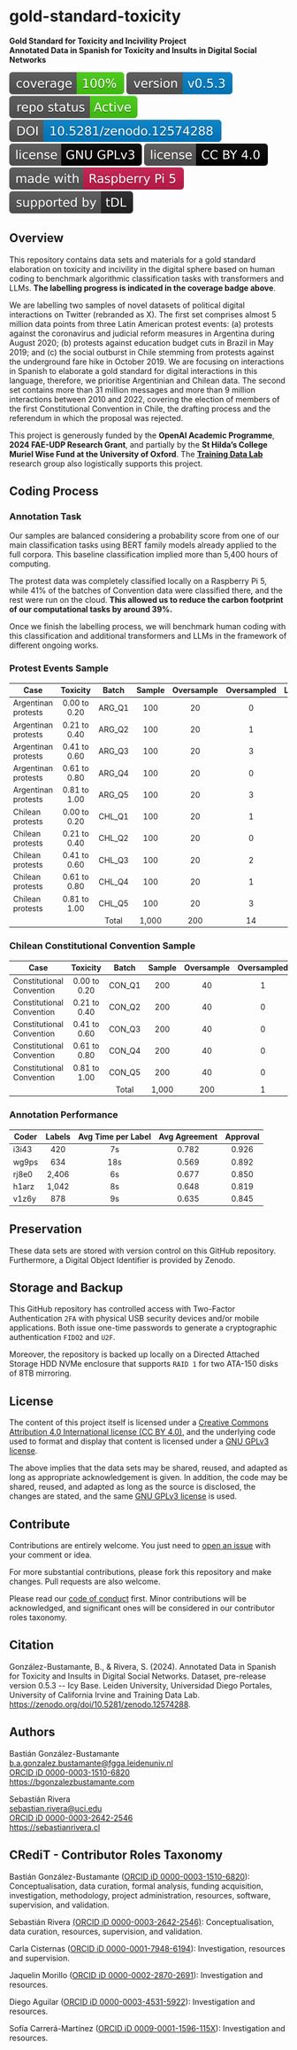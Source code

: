 # gold-standard-toxicity
**Gold Standard for Toxicity and Incivility Project** \
**Annotated Data in Spanish for Toxicity and Insults in Digital Social Networks**

[![Coverage](https://raw.githubusercontent.com/training-datalab/gold-standard-toxicity/main/badges/coverage_100.svg)](https://github.com/training-datalab/gold-standard-toxicity/tree/main/data/raw) [![Version](https://raw.githubusercontent.com/training-datalab/gold-standard-toxicity/main/badges/v_0_5_3.svg)](CHANGELOG.md) [![Project Status: Active – The project has reached a stable, usable state and is being actively developed.](https://raw.githubusercontent.com/training-datalab/gold-standard-toxicity/master/badges/active.svg)](STATUS.md) [![DOI](https://raw.githubusercontent.com/training-datalab/gold-standard-toxicity/main/badges/doi.svg)](https://zenodo.org/doi/10.5281/zenodo.12574288) [![License](https://raw.githubusercontent.com/training-datalab/gold-standard-toxicity/main/badges/gnu.svg)](LICENSE-GPL.md) [![License](https://raw.githubusercontent.com/training-datalab/gold-standard-toxicity/main/badges/cc_by_4_0.svg)](LICENSE-CC.md) [![Raspberry](https://raw.githubusercontent.com/training-datalab/gold-standard-toxicity/main/badges/rpi5.svg)](https://www.raspberrypi.com/) [![tDL](https://raw.githubusercontent.com/training-datalab/gold-standard-toxicity/main/badges/tDL.svg)](https://training-datalab.com/)

## Overview

This repository contains data sets and materials for a gold standard elaboration on toxicity and incivility in the digital sphere based on human coding to benchmark algorithmic classification tasks with transformers and LLMs. **The labelling progress is indicated in the coverage badge above**.

We are labelling two samples of novel datasets of political digital interactions on Twitter (rebranded as X). The first set comprises almost 5 million data points from three Latin American protest events: (a) protests against the coronavirus and judicial reform measures in Argentina during August 2020; (b) protests against education budget cuts in Brazil in May 2019; and (c) the social outburst in Chile stemming from protests against the underground fare hike in October 2019. We are focusing on interactions in Spanish to elaborate a gold standard for digital interactions in this language, therefore, we prioritise Argentinian and Chilean data. The second set contains more than 31 million messages and more than 9 million interactions between 2010 and 2022, covering the election of members of the first Constitutional Convention in Chile, the drafting process and the referendum in which the proposal was rejected.

This project is generously funded by the **OpenAI Academic Programme**, **2024 FAE-UDP Research Grant**, and partially by the **St Hilda’s College Muriel Wise Fund at the University of Oxford**. The [**Training Data Lab**](https://training-datalab.com/) research group also logistically supports this project.

## Coding Process

### Annotation Task

Our samples are balanced considering a probability score from one of our main classification tasks using BERT family models already applied to the full corpora. This baseline classification implied more than 5,400 hours of computing.

The protest data was completely classified locally on a Raspberry Pi 5, while 41% of the batches of Convention data were classified there, and the rest were run on the cloud. **This allowed us to reduce the carbon footprint of our computational tasks by around 39%.**

Once we finish the labelling process, we will benchmark human coding with this classification and additional transformers and LLMs in the framework of different ongoing works.

### Protest Events Sample

| Case                |   Toxicity   | Batch  | Sample | Oversample | Oversampled |      Labelbox      | Priority |
| ------------------- | :----------: | :----: | :----: | :--------: | :---------: | :----------------: | :------: |
| Argentinan protests | 0.00 to 0.20 | ARG_Q1 |  100   |     20     |      0      | :white_check_mark: |    2     |
| Argentinan protests | 0.21 to 0.40 | ARG_Q2 |  100   |     20     |      1      | :white_check_mark: |    3     |
| Argentinan protests | 0.41 to 0.60 | ARG_Q3 |  100   |     20     |      3      | :white_check_mark: |    4     |
| Argentinan protests | 0.61 to 0.80 | ARG_Q4 |  100   |     20     |      0      | :white_check_mark: |    3     |
| Argentinan protests | 0.81 to 1.00 | ARG_Q5 |  100   |     20     |      3      | :white_check_mark: |    2     |
| Chilean protests    | 0.00 to 0.20 | CHL_Q1 |  100   |     20     |      1      | :white_check_mark: |    1     |
| Chilean protests    | 0.21 to 0.40 | CHL_Q2 |  100   |     20     |      0      | :white_check_mark: |    2     |
| Chilean protests    | 0.41 to 0.60 | CHL_Q3 |  100   |     20     |      2      | :white_check_mark: |    3     |
| Chilean protests    | 0.61 to 0.80 | CHL_Q4 |  100   |     20     |      1      | :white_check_mark: |    2     |
| Chilean protests    | 0.81 to 1.00 | CHL_Q5 |  100   |     20     |      3      | :white_check_mark: |    1     |
|                     |              | Total  | 1,000  |    200     |     14      |                    |          |

### Chilean Constitutional Convention Sample

| Case                      |   Toxicity   | Batch  | Sample | Oversample | Oversampled |      Labelbox      | Priority |
| ------------------------- | :----------: | :----: | :----: | :--------: | :---------: | :----------------: | :------: |
| Constitutional Convention | 0.00 to 0.20 | CON_Q1 |  200   |     40     |      1      | :white_check_mark: |    3     |
| Constitutional Convention | 0.21 to 0.40 | CON_Q2 |  200   |     40     |      0      | :white_check_mark: |    4     |
| Constitutional Convention | 0.41 to 0.60 | CON_Q3 |  200   |     40     |      0      | :white_check_mark: |    5     |
| Constitutional Convention | 0.61 to 0.80 | CON_Q4 |  200   |     40     |      0      | :white_check_mark: |    4     |
| Constitutional Convention | 0.81 to 1.00 | CON_Q5 |  200   |     40     |      0      | :white_check_mark: |    3     |
|                           |              | Total  | 1,000  |    200     |      1      |                    |          |

### Annotation Performance

| Coder | Labels | Avg Time per Label | Avg Agreement | Approval |
| ----- | :----: | :----------------: | :-----------: | :------: |
| i3i43 | 420    | 7s                 | 0.782         | 0.926    |
| wg9ps | 634    | 18s                | 0.569         | 0.892    |
| rj8e0 | 2,406  | 6s                 | 0.677         | 0.850    |
| h1arz | 1,042  | 8s                 | 0.648         | 0.819    |
| v1z6y | 878    | 9s                 | 0.635         | 0.845    |

## Preservation

These data sets are stored with version control on this GitHub repository. Furthermore, a Digital Object Identifier is provided by Zenodo.

## Storage and Backup

This GitHub repository has controlled access with Two-Factor Authentication `2FA` with physical USB security devices and/or mobile applications. Both issue one-time passwords to generate a cryptographic authentication `FIDO2` and `U2F`.

Moreover, the repository is backed up locally on a Directed Attached Storage HDD NVMe enclosure that supports `RAID 1` for two ATA-150 disks of 8TB mirroring.

## License

The content of this project itself is licensed under a [Creative Commons Attribution 4.0 International license (CC BY 4.0)](LICENSE-CC.md), and the underlying code used to format and display that content is licensed under a [GNU GPLv3 license](LICENSE-GPL.md).

The above implies that the data sets may be shared, reused, and adapted as long as appropriate acknowledgement is given. In addition, the code may be shared, reused, and adapted as long as the source is disclosed, the changes are stated, and the same [GNU GPLv3 license](LICENSE-GPL.md) is used.

## Contribute

Contributions are entirely welcome. You just need to [open an issue](https://github.com/training-datalab/gold-standard-toxicity/issues/new) with your comment or idea.

For more substantial contributions, please fork this repository and make changes. Pull requests are also welcome.

Please read our [code of conduct](CODE_OF_CONDUCT.md) first. Minor contributions will be acknowledged, and significant ones will be considered in our contributor roles taxonomy.

## Citation

González-Bustamante, B., & Rivera, S. (2024). Annotated Data in Spanish for Toxicity and Insults in Digital Social Networks. Dataset, pre-release version 0.5.3 -- Icy Base. Leiden University, Universidad Diego Portales, University of California Irvine and Training Data Lab. https://zenodo.org/doi/10.5281/zenodo.12574288.

## Authors

Bastián González-Bustamante \
b.a.gonzalez.bustamante@fgga.leidenuniv.nl \
[ORCID iD 0000-0003-1510-6820](https://orcid.org/0000-0003-1510-6820) \
https://bgonzalezbustamante.com

Sebastián Rivera \
sebastian.rivera@uci.edu \
[ORCID iD 0000-0003-2642-2546](https://orcid.org/0000-0003-2642-2546) \
https://sebastianrivera.cl

## CRediT - Contributor Roles Taxonomy

Bastián González-Bustamante ([ORCID iD 0000-0003-1510-6820](https://orcid.org/0000-0003-1510-6820)): Conceptualisation, data curation, formal analysis, funding acquisition, investigation, methodology, project administration, resources, software, supervision, and validation.

Sebastián Rivera [(ORCID iD 0000-0003-2642-2546)](https://orcid.org/0000-0003-2642-2546): Conceptualisation, data curation, resources, supervision, and validation.

Carla Cisternas ([ORCID iD 0000-0001-7948-6194](https://orcid.org/0000-0001-7948-6194)): Investigation, resources and supervision.

Jaquelin Morillo ([ORCID iD 0000-0002-2870-2691](https://orcid.org/0000-0002-2870-2691)): Investigation and resources.

Diego Aguilar ([ORCID iD 0000-0003-4531-5922](https://orcid.org/0000-0003-4531-5922)): Investigation and resources.

Sofía Carrerá-Martínez ([ORCID iD 0009-0001-1596-115X](https://orcid.org/0009-0001-1596-115X)): Investigation and resources.
